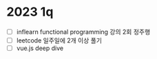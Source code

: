 # 2023 1q
- [ ] inflearn functional programming 강의 2회 정주행
- [ ] leetcode 일주일에 2개 이상 풀기
- [ ] vue.js deep dive